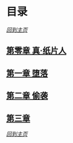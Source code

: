 # 目录

_[回到主页](../README.md)_

## [第零章 真·纸片人](./0.md)

## [第一章 堕落](./1.md)

## [第二章 偷袭](./2.md)

## [第三章](./3.md)

_[回到主页](../README.md)_
